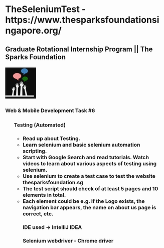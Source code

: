 <h1> TheSeleniumTest - https://www.thesparksfoundationsingapore.org/ </>

<p><h2> Graduate Rotational Internship Program ||
The Sparks Foundation </><p/>
<p> <img src ="images/tsf-logo.jpg/"> </>

<h3> <b>Web & Mobile Development Task #6 <b/> <h3/>

<h4> <ul>Testing (Automated)<ul/> <h4/>

<li> Read up about Testing. </>
<li> Learn selenium and basic selenium automation scripting. </>
<li> Start with Google Search and read tutorials. Watch videos to learn about various aspects of testing using selenium. </>
<li> Use selenium to create a test case to test the website thesparksfoundation.sg </>
<li> The test script should check of at least 5 pages and 10 elements in total. </>
<li> Each element could be e.g. if the Logo exists, the navigation bar appears, the name on about us page is correct, etc. </>


<h4> IDE used -> IntelliJ IDEA </>
<h4> Selenium webdriver - Chrome driver </>
